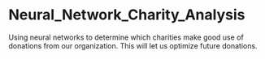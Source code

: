 # Neural_Network_Charity_Analysis
Using neural networks to determine which charities make good use of donations from our organization. This will let us optimize future donations.

